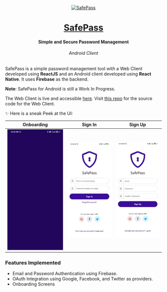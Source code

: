 <p align="center">
  <a href="https://safepass.rajrajhans.com">
    <img alt="SafePass" src="http://assets.rajrajhans.com/safepassLogo.png" width="120"/>
  </a>
</p>

<h1 align="center">
  <a href="https://safepass.rajrajhans.com" target="_blank">
    SafePass
  </a>
</h1>

<h4 align="center">
  Simple and Secure Password Management
</h4>

<h6 align="center">
  Android Client
</h6>

SafePass is a simple password management tool with a Web Client developed using <b>ReactJS</b> and an Android client developed using <b>React Native</b>. It uses <b>Firebase</b> as the backend.

<b>Note</b>: SafePass for Android is still a Work In Progress.

The Web Client is live and accessible [here](https://safepass.rajrajhans.com). Visit [this repo](https://github.com/rajrajhans/safepass) for the source code for the Web Client.

✨ Here is a sneak Peek at the UI:

| Onboarding                              |  Sign In                              | Sign Up                           |
| ------------------------------------ | ------------------------------------ | ------------------------------------ |
| ![](/docs/onboarding.gif) | ![](/docs/signin.jpg) | ![](/docs/signup.jpg) |

### Features Implemented 

- Email and Password Authentication using Firebase.
- OAuth Integration using Google, Facebook, and Twitter as providers.
- Onboarding Screens
